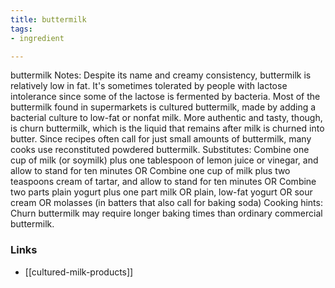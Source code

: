 ```yaml
---
title: buttermilk
tags:
- ingredient

---
```

buttermilk Notes: Despite its name and creamy consistency, buttermilk is relatively low in fat. It's sometimes tolerated by people with lactose intolerance since some of the lactose is fermented by bacteria. Most of the buttermilk found in supermarkets is cultured buttermilk, made by adding a bacterial culture to low-fat or nonfat milk. More authentic and tasty, though, is churn buttermilk, which is the liquid that remains after milk is churned into butter. Since recipes often call for just small amounts of buttermilk, many cooks use reconstituted powdered buttermilk. Substitutes: Combine one cup of milk (or soymilk) plus one tablespoon of lemon juice or vinegar, and allow to stand for ten minutes OR Combine one cup of milk plus two teaspoons cream of tartar, and allow to stand for ten minutes OR Combine two parts plain yogurt plus one part milk OR plain, low-fat yogurt OR sour cream OR molasses (in batters that also call for baking soda) Cooking hints: Churn buttermilk may require longer baking times than ordinary commercial buttermilk.

### Links

* [[cultured-milk-products]]
